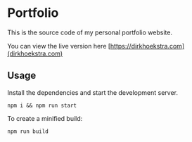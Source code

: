 # Portfolio

This is the source code of my personal portfolio website.

You can view the live version here [https://dirkhoekstra.com](dirkhoekstra.com)

## Usage

Install the dependencies and start the development server.

```
npm i && npm run start
```

To create a minified build:

```
npm run build
```
